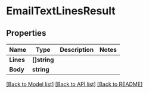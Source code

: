 # EmailTextLinesResult

## Properties

Name | Type | Description | Notes
------------ | ------------- | ------------- | -------------
**Lines** | **[]string** |  | 
**Body** | **string** |  | 

[[Back to Model list]](../README#documentation-for-models) [[Back to API list]](../README#documentation-for-api-endpoints) [[Back to README]](../README)


